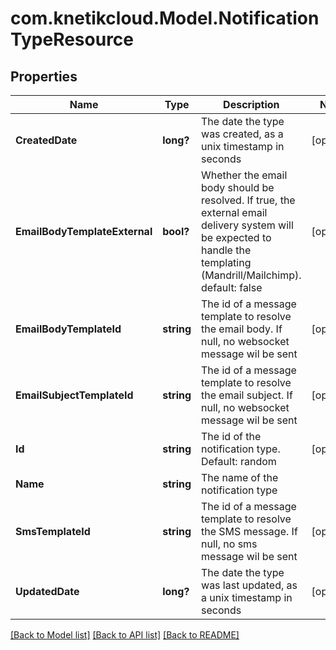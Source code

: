 # com.knetikcloud.Model.NotificationTypeResource
## Properties

Name | Type | Description | Notes
------------ | ------------- | ------------- | -------------
**CreatedDate** | **long?** | The date the type was created, as a unix timestamp in seconds | [optional] 
**EmailBodyTemplateExternal** | **bool?** | Whether the email body should be resolved. If true, the external email delivery system will be expected to handle the templating (Mandrill/Mailchimp). default: false | [optional] 
**EmailBodyTemplateId** | **string** | The id of a message template to resolve the email body. If null, no websocket message wil be sent | [optional] 
**EmailSubjectTemplateId** | **string** | The id of a message template to resolve the email subject. If null, no websocket message wil be sent | [optional] 
**Id** | **string** | The id of the notification type. Default: random | [optional] 
**Name** | **string** | The name of the notification type | 
**SmsTemplateId** | **string** | The id of a message template to resolve the SMS message. If null, no sms message wil be sent | [optional] 
**UpdatedDate** | **long?** | The date the type was last updated, as a unix timestamp in seconds | [optional] 

[[Back to Model list]](../README.md#documentation-for-models) [[Back to API list]](../README.md#documentation-for-api-endpoints) [[Back to README]](../README.md)

